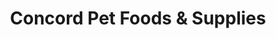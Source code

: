 ---
title: "Concord Pet Foods & Supplies"
url: /wilmington/concord-pet-foods-und-supplies/
shop: Tiere
---